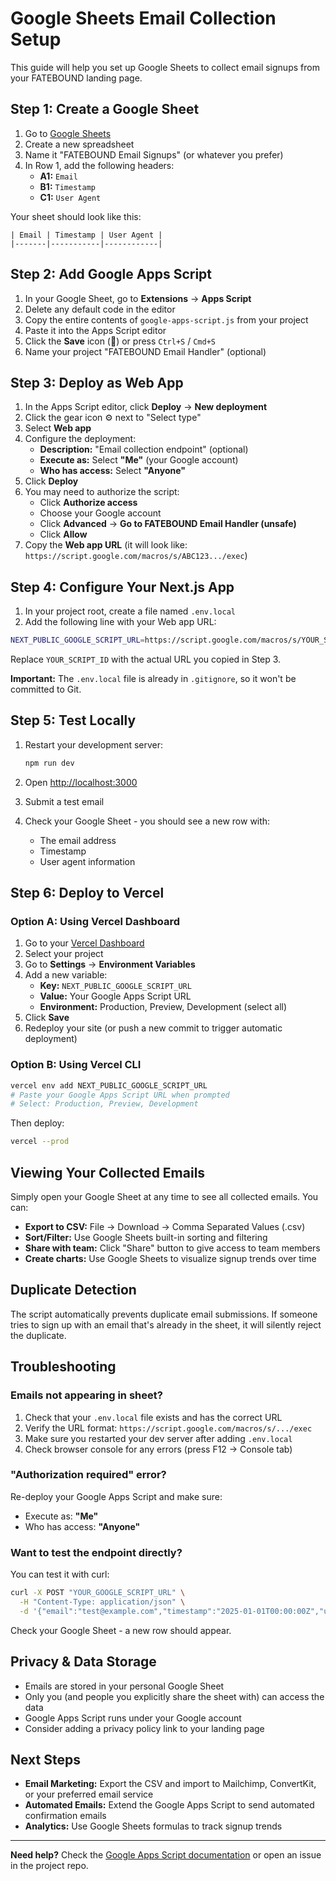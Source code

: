 # Google Sheets Email Collection Setup

This guide will help you set up Google Sheets to collect email signups from your FATEBOUND landing page.

## Step 1: Create a Google Sheet

1. Go to [Google Sheets](https://sheets.google.com)
2. Create a new spreadsheet
3. Name it "FATEBOUND Email Signups" (or whatever you prefer)
4. In Row 1, add the following headers:
   - **A1:** `Email`
   - **B1:** `Timestamp`
   - **C1:** `User Agent`

Your sheet should look like this:

```
| Email | Timestamp | User Agent |
|-------|-----------|------------|
```

## Step 2: Add Google Apps Script

1. In your Google Sheet, go to **Extensions** → **Apps Script**
2. Delete any default code in the editor
3. Copy the entire contents of `google-apps-script.js` from your project
4. Paste it into the Apps Script editor
5. Click the **Save** icon (💾) or press `Ctrl+S` / `Cmd+S`
6. Name your project "FATEBOUND Email Handler" (optional)

## Step 3: Deploy as Web App

1. In the Apps Script editor, click **Deploy** → **New deployment**
2. Click the gear icon ⚙️ next to "Select type"
3. Select **Web app**
4. Configure the deployment:
   - **Description:** "Email collection endpoint" (optional)
   - **Execute as:** Select **"Me"** (your Google account)
   - **Who has access:** Select **"Anyone"**
5. Click **Deploy**
6. You may need to authorize the script:
   - Click **Authorize access**
   - Choose your Google account
   - Click **Advanced** → **Go to FATEBOUND Email Handler (unsafe)**
   - Click **Allow**
7. Copy the **Web app URL** (it will look like: `https://script.google.com/macros/s/ABC123.../exec`)

## Step 4: Configure Your Next.js App

1. In your project root, create a file named `.env.local`
2. Add the following line with your Web app URL:

```bash
NEXT_PUBLIC_GOOGLE_SCRIPT_URL=https://script.google.com/macros/s/YOUR_SCRIPT_ID/exec
```

Replace `YOUR_SCRIPT_ID` with the actual URL you copied in Step 3.

**Important:** The `.env.local` file is already in `.gitignore`, so it won't be committed to Git.

## Step 5: Test Locally

1. Restart your development server:
   ```bash
   npm run dev
   ```

2. Open [http://localhost:3000](http://localhost:3000)
3. Submit a test email
4. Check your Google Sheet - you should see a new row with:
   - The email address
   - Timestamp
   - User agent information

## Step 6: Deploy to Vercel

### Option A: Using Vercel Dashboard

1. Go to your [Vercel Dashboard](https://vercel.com/dashboard)
2. Select your project
3. Go to **Settings** → **Environment Variables**
4. Add a new variable:
   - **Key:** `NEXT_PUBLIC_GOOGLE_SCRIPT_URL`
   - **Value:** Your Google Apps Script URL
   - **Environment:** Production, Preview, Development (select all)
5. Click **Save**
6. Redeploy your site (or push a new commit to trigger automatic deployment)

### Option B: Using Vercel CLI

```bash
vercel env add NEXT_PUBLIC_GOOGLE_SCRIPT_URL
# Paste your Google Apps Script URL when prompted
# Select: Production, Preview, Development
```

Then deploy:
```bash
vercel --prod
```

## Viewing Your Collected Emails

Simply open your Google Sheet at any time to see all collected emails. You can:

- **Export to CSV:** File → Download → Comma Separated Values (.csv)
- **Sort/Filter:** Use Google Sheets built-in sorting and filtering
- **Share with team:** Click "Share" button to give access to team members
- **Create charts:** Use Google Sheets to visualize signup trends over time

## Duplicate Detection

The script automatically prevents duplicate email submissions. If someone tries to sign up with an email that's already in the sheet, it will silently reject the duplicate.

## Troubleshooting

### Emails not appearing in sheet?

1. Check that your `.env.local` file exists and has the correct URL
2. Verify the URL format: `https://script.google.com/macros/s/.../exec`
3. Make sure you restarted your dev server after adding `.env.local`
4. Check browser console for any errors (press F12 → Console tab)

### "Authorization required" error?

Re-deploy your Google Apps Script and make sure:
- Execute as: **"Me"**
- Who has access: **"Anyone"**

### Want to test the endpoint directly?

You can test it with curl:

```bash
curl -X POST "YOUR_GOOGLE_SCRIPT_URL" \
  -H "Content-Type: application/json" \
  -d '{"email":"test@example.com","timestamp":"2025-01-01T00:00:00Z","userAgent":"Test"}'
```

Check your Google Sheet - a new row should appear.

## Privacy & Data Storage

- Emails are stored in your personal Google Sheet
- Only you (and people you explicitly share the sheet with) can access the data
- Google Apps Script runs under your Google account
- Consider adding a privacy policy link to your landing page

## Next Steps

- **Email Marketing:** Export the CSV and import to Mailchimp, ConvertKit, or your preferred email service
- **Automated Emails:** Extend the Google Apps Script to send automated confirmation emails
- **Analytics:** Use Google Sheets formulas to track signup trends

---

**Need help?** Check the [Google Apps Script documentation](https://developers.google.com/apps-script) or open an issue in the project repo.

